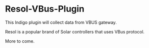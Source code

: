 # Resol-VBus-Plugin

This Indigo plugin will collect data from VBUS gateway.

Resol is a popular brand of Solar controllers that uses VBus protocol.

More to come.
